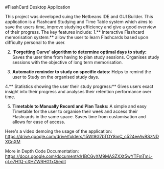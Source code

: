 #FlashCard Desktop Application

This project was developed suing the Netbeans IDE and GUI Builder. This application is a Flashcard Studying and Time Table system which aims to save the users time, improve studying efficiency and give a good overview of their progress. The key features include: 
1.** Interactive Flashcard memorisation system:**  allow the user to learn Flashcards based upon difficulty personal to the user. 

2. **'Forgetting Curve' algorithm to determine optimal days to study:** Saves the user time from having to plan study sessions. Organises study sessions with the objective of long term memorisation.

3. **Automatic reminder to study on specific dates:** Helps to remind the user to Study on the organised study days.

4.** Statistics showing the user their study progress:** Gives users exact insight into their progress and analyses their  retention performance over time. 

5. **Timetable to Manually Record and Plan Tasks:** A simple and easy Timetable for the user to organise their week and access their Flashcards in the same space. Saves time from customisation and allows for ease of access. 


Here's a video demoing the usage of the application: 
https://drive.google.com/drive/folders/15Wt8G7bTOY8mC_c524eeAvBSzNDXGnXM

More in Depth Code Documentation: 
https://docs.google.com/document/d/1BCGvXM9MASZXXt5wYTFmTmL-qLe7HfQ-cXHZWRHG1xQ/edit
